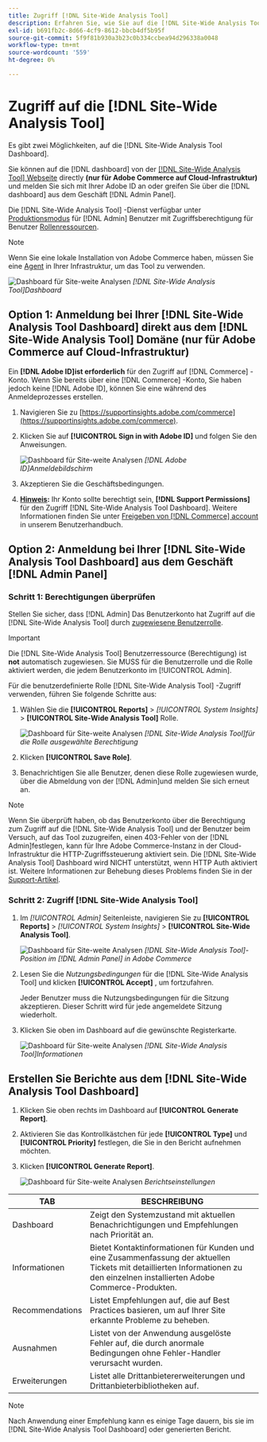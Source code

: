 ```yaml
---
title: Zugriff [!DNL Site-Wide Analysis Tool]
description: Erfahren Sie, wie Sie auf die [!DNL Site-Wide Analysis Tool]
exl-id: b691fb2c-8d66-4cf9-8612-bbcb4df5b95f
source-git-commit: 5f9f81b930a3b23c0b334ccbea94d296338a0048
workflow-type: tm+mt
source-wordcount: '559'
ht-degree: 0%

---
```


# Zugriff auf die [!DNL Site-Wide Analysis Tool]

Es gibt zwei Möglichkeiten, auf die [!DNL Site-Wide Analysis Tool Dashboard].

Sie können auf die [!DNL dashboard] von der [[!DNL Site-Wide Analysis Tool] Webseite](https://supportinsights.adobe.com/commerce) directly **(nur für Adobe Commerce auf Cloud-Infrastruktur)** und melden Sie sich mit Ihrer Adobe ID an oder greifen Sie über die [!DNL dashboard] aus dem Geschäft [!DNL Admin Panel].

Die [!DNL Site-Wide Analysis Tool] -Dienst verfügbar unter [Produktionsmodus](https://docs.magento.com/user-guide/magento/installation-modes.html) für [!DNL Admin] Benutzer mit Zugriffsberechtigung für Benutzer [Rollenressourcen](https://docs.magento.com/user-guide/system/permissions-user-roles.html).

>[!NOTE]
>
>Wenn Sie eine lokale Installation von Adobe Commerce haben, müssen Sie eine [Agent](../site-wide-analysis-tool/installation.md) in Ihrer Infrastruktur, um das Tool zu verwenden.

![Dashboard für Site-weite Analysen](../../assets/tools/site-wide-analysis-tool-dashboard.png)
*[!DNL Site-Wide Analysis Tool]Dashboard*

## Option 1: Anmeldung bei Ihrer [!DNL Site-Wide Analysis Tool Dashboard] direkt aus dem [!DNL Site-Wide Analysis Tool] Domäne (nur für Adobe Commerce auf Cloud-Infrastruktur)

Ein **[!DNL Adobe ID]ist erforderlich** für den Zugriff auf [!DNL Commerce] -Konto.
Wenn Sie bereits über eine [!DNL Commerce] -Konto, Sie haben jedoch keine [!DNL Adobe ID], können Sie eine während des Anmeldeprozesses erstellen.

1. Navigieren Sie zu [https://supportinsights.adobe.com/commerce](https://supportinsights.adobe.com/commerce).

1. Klicken Sie auf **[!UICONTROL Sign in with Adobe ID]** und folgen Sie den Anweisungen.

   ![Dashboard für Site-weite Analysen](../../assets/tools/adobe-id-login.jpg)
   *[!DNL Adobe ID]Anmeldebildschirm*

1. Akzeptieren Sie die Geschäftsbedingungen.

1. **<u>Hinweis</u>:** Ihr Konto sollte berechtigt sein, **[!DNL Support Permissions]** für den Zugriff [!DNL Site-Wide Analysis Tool Dashboard].
Weitere Informationen finden Sie unter [Freigeben von [!DNL Commerce] account](https://experienceleague.adobe.com/docs/commerce-admin/start/commerce-account/commerce-account-share.html) in unserem Benutzerhandbuch.

## Option 2: Anmeldung bei Ihrer [!DNL Site-Wide Analysis Tool Dashboard] aus dem Geschäft [!DNL Admin Panel]

### Schritt 1: Berechtigungen überprüfen

Stellen Sie sicher, dass [!DNL Admin] Das Benutzerkonto hat Zugriff auf die [!DNL Site-Wide Analysis Tool] durch [zugewiesene Benutzerrolle](https://docs.magento.com/user-guide/system/permissions-user-roles.html).

>[!IMPORTANT]
>
>Die [!DNL Site-Wide Analysis Tool] Benutzerressource (Berechtigung) ist **not** automatisch zugewiesen. Sie MUSS für die Benutzerrolle und die Rolle aktiviert werden, die jedem Benutzerkonto im [!UICONTROL Admin].

Für die benutzerdefinierte Rolle [!DNL Site-Wide Analysis Tool] -Zugriff verwenden, führen Sie folgende Schritte aus:

1. Wählen Sie die **[!UICONTROL Reports]** > *[!UICONTROL System Insights]* > **[!UICONTROL Site-Wide Analysis Tool]** Rolle.

   ![Dashboard für Site-weite Analysen](../../assets/tools/swat-role-access.png)
   *[!DNL Site-Wide Analysis Tool]für die Rolle ausgewählte Berechtigung*

1. Klicken **[!UICONTROL Save Role]**.

1. Benachrichtigen Sie alle Benutzer, denen diese Rolle zugewiesen wurde, über die Abmeldung von der [!DNL Admin]und melden Sie sich erneut an.

>[!NOTE]
>
>Wenn Sie überprüft haben, ob das Benutzerkonto über die Berechtigung zum Zugriff auf die [!DNL Site-Wide Analysis Tool] und der Benutzer beim Versuch, auf das Tool zuzugreifen, einen 403-Fehler von der [!DNL Admin]festlegen, kann für Ihre Adobe Commerce-Instanz in der Cloud-Infrastruktur die HTTP-Zugriffssteuerung aktiviert sein. Die [!DNL Site-Wide Analysis Tool] Dashboard wird NICHT unterstützt, wenn HTTP Auth aktiviert ist. Weitere Informationen zur Behebung dieses Problems finden Sie in der [Support-Artikel](https://support.magento.com/hc/en-us/articles/360057400172-403-errors-when-accessing-Site-Wide-Analysis-Tool-on-Magento?_ga=2.168901729.117144580.1649172612-1623400270.1640858671).

### Schritt 2: Zugriff [!DNL Site-Wide Analysis Tool]

1. Im *[!UICONTROL Admin]* Seitenleiste, navigieren Sie zu **[!UICONTROL Reports]** > *[!UICONTROL System Insights]* > **[!UICONTROL Site-Wide Analysis Tool]**.

   ![Dashboard für Site-weite Analysen](../../assets/tools/ac-admin-panel-marked.jpg)
   *[!DNL Site-Wide Analysis Tool]-Position im [!DNL Admin Panel] in Adobe Commerce*

1. Lesen Sie die *Nutzungsbedingungen* für die [!DNL Site-Wide Analysis Tool] und klicken **[!UICONTROL Accept]** , um fortzufahren.

   Jeder Benutzer muss die Nutzungsbedingungen für die Sitzung akzeptieren. Dieser Schritt wird für jede angemeldete Sitzung wiederholt.


1. Klicken Sie oben im Dashboard auf die gewünschte Registerkarte.

   ![Dashboard für Site-weite Analysen](../../assets/tools/swat-information-tab.png)
   *[!DNL Site-Wide Analysis Tool]Informationen*

## Erstellen Sie Berichte aus dem [!DNL Site-Wide Analysis Tool Dashboard]

1. Klicken Sie oben rechts im Dashboard auf **[!UICONTROL Generate Report]**.

1. Aktivieren Sie das Kontrollkästchen für jede **[!UICONTROL Type]** und **[!UICONTROL Priority]** festlegen, die Sie in den Bericht aufnehmen möchten.

1. Klicken **[!UICONTROL Generate Report]**.

   ![Dashboard für Site-weite Analysen](../../assets/tools/swat-report-settings.png)
   *Berichtseinstellungen*

| TAB | BESCHREIBUNG |
| --- | --- |
| Dashboard | Zeigt den Systemzustand mit aktuellen Benachrichtigungen und Empfehlungen nach Priorität an. |
| Informationen | Bietet Kontaktinformationen für Kunden und eine Zusammenfassung der aktuellen Tickets mit detaillierten Informationen zu den einzelnen installierten Adobe Commerce-Produkten. |
| Recommendations | Listet Empfehlungen auf, die auf Best Practices basieren, um auf Ihrer Site erkannte Probleme zu beheben. |
| Ausnahmen | Listet von der Anwendung ausgelöste Fehler auf, die durch anormale Bedingungen ohne Fehler-Handler verursacht wurden. |
| Erweiterungen | Listet alle Drittanbietererweiterungen und Drittanbieterbibliotheken auf. |

>[!NOTE]
>
>Nach Anwendung einer Empfehlung kann es einige Tage dauern, bis sie im [!DNL Site-Wide Analysis Tool Dashboard] oder generierten Bericht.
